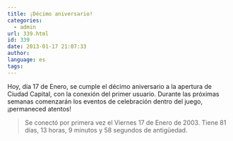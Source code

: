 ```yaml
---
title: ¡Décimo aniversario!
categories:
  - admin
url: 339.html
id: 339
date: 2013-01-17 21:07:33
author:
language: es
tags:
---
```


Hoy, día 17 de Enero, se cumple el décimo aniversario a la apertura de Ciudad Capital, con la conexión del primer usuario. Durante las próximas semanas comenzarán los eventos de celebración dentro del juego, ¡permaneced atentos!

> Se conectó por primera vez el Viernes 17 de Enero de 2003.
> Tiene 81 días, 13 horas, 9 minutos y 58 segundos de antigüedad.